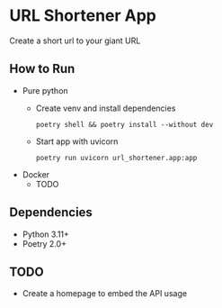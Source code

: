# URL Shortener App

Create a short url to your giant URL

## How to Run

- Pure python
  - Create venv and install dependencies

        poetry shell && poetry install --without dev

  - Start app with uvicorn

        poetry run uvicorn url_shortener.app:app

- Docker
  - TODO

## Dependencies

- Python 3.11+
- Poetry 2.0+

## TODO

- Create a homepage to embed the API usage
